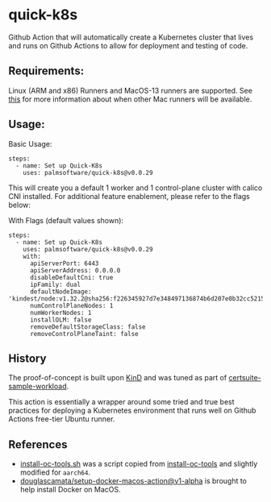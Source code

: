 # quick-k8s
Github Action that will automatically create a Kubernetes cluster that lives and runs on Github Actions to allow for deployment and testing of code.

## Requirements:

Linux (ARM and x86) Runners and MacOS-13 runners are supported.  See [this](https://github.com/marketplace/actions/setup-docker-on-macos#arm64-processors-m1-m2-m3-series-used-on-macos-14-images-are-unsupported) for more information about when other Mac runners will be available.

## Usage:

Basic Usage:
```
steps:
  - name: Set up Quick-K8s
    uses: palmsoftware/quick-k8s@v0.0.29
```

This will create you a default 1 worker and 1 control-plane cluster with calico CNI installed.  For additional feature enablement, please refer to the flags below:

With Flags (default values shown):

```
steps:
  - name: Set up Quick-K8s
    uses: palmsoftware/quick-k8s@v0.0.29
    with:
      apiServerPort: 6443
      apiServerAddress: 0.0.0.0
      disableDefaultCni: true
      ipFamily: dual
      defaultNodeImage: 'kindest/node:v1.32.2@sha256:f226345927d7e348497136874b6d207e0b32cc52154ad8323129352923a3142f'
      numControlPlaneNodes: 1
      numWorkerNodes: 1
      installOLM: false
      removeDefaultStorageClass: false
      removeControlPlaneTaint: false
```

## History

The proof-of-concept is built upon [KinD](https://github.com/kubernetes-sigs/kind) and was tuned as part of [certsuite-sample-workload](https://github.com/redhat-best-practices-for-k8s/certsuite-sample-workload).

This action is essentially a wrapper around some tried and true best practices for deploying a Kubernetes environment that runs well on Github Actions free-tier Ubuntu runner.

## References

- [install-oc-tools.sh](./scripts/install-oc-tools.sh) was a script copied from [install-oc-tools](https://github.com/cptmorgan-rh/install-oc-tools) and slightly modified for `aarch64`.
- [douglascamata/setup-docker-macos-action@v1-alpha](https://github.com/marketplace/actions/setup-docker-on-macos) is brought to help install Docker on MacOS.

